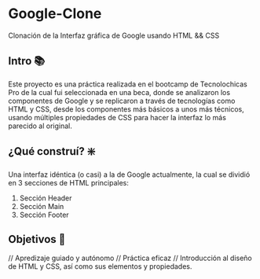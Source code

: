 # Google-Clone
Clonación de la Interfaz gráfica de Google usando HTML &amp;&amp; CSS

## Intro 📚
Este proyecto es una práctica realizada en el bootcamp de Tecnolochicas Pro de la cual fui seleccionada en una beca, donde se 
analizaron los componentes de Google y se replicaron a través de tecnologías como HTML y CSS, desde los componentes más básicos a unos más 
técnicos, usando múltiples propiedades de CSS para hacer la interfaz lo más parecido al original.

## ¿Qué construí? ❇️
Una interfaz idéntica (o casi) a la de Google actualmente, la cual se dividió en 3 secciones de HTML principales: 

1. Sección Header
2. Sección Main
3. Sección Footer

## Objetivos 🚀
// Apredizaje guiado y autónomo // Práctica eficaz // Introducción al diseño de HTML y CSS, así como sus elementos y propiedades. 
